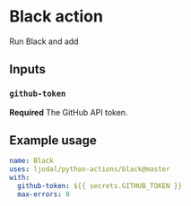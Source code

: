 # Black action

Run Black and add

## Inputs

### `github-token`

**Required** The GitHub API token.

## Example usage

```yml
name: Black
uses: ljodal/python-actions/black@master
with:
  github-token: ${{ secrets.GITHUB_TOKEN }}
  max-errors: 0
```
